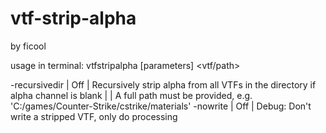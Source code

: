 # vtf-strip-alpha
by ficool

usage in terminal: vtfstripalpha [parameters] <vtf/path>

 -recursivedir      |   Off   | Recursively strip alpha from all VTFs in the directory if alpha channel is blank
                    |         | A full path must be provided, e.g. 'C:/games/Counter-Strike/cstrike/materials'
 -nowrite           |   Off   | Debug: Don't write a stripped VTF, only do processing
